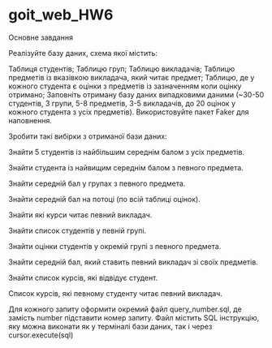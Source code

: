 # goit_web_HW6


Основне завдання

Реалізуйте базу даних, схема якої містить:

Таблиця студентів;
Таблицю груп;
Таблицю викладачів;
Таблицю предметів із вказівкою викладача, який читає предмет;
Таблицю, де у кожного студента є оцінки з предметів із зазначенням коли оцінку отримано;
Заповніть отриману базу даних випадковими даними (~30-50 студентів, 3 групи, 5-8 предметів, 3-5 викладачів, до 20 оцінок у кожного студента з усіх предметів). Використовуйте пакет Faker для наповнення.



Зробити такі вибірки з отриманої бази даних:



Знайти 5 студентів із найбільшим середнім балом з усіх предметів.

Знайти студента із найвищим середнім балом з певного предмета.

Знайти середній бал у групах з певного предмета.

Знайти середній бал на потоці (по всій таблиці оцінок).

Знайти які курси читає певний викладач.

Знайти список студентів у певній групі.

Знайти оцінки студентів у окремій групі з певного предмета.

Знайти середній бал, який ставить певний викладач зі своїх предметів.

Знайти список курсів, які відвідує студент.

Список курсів, які певному студенту читає певний викладач.

Для кожного запиту оформити окремий файл query_number.sql, де замість number підставити номер запиту. Файл містить SQL інструкцію, яку можна виконати як у терміналі бази даних, так і через cursor.execute(sql)
